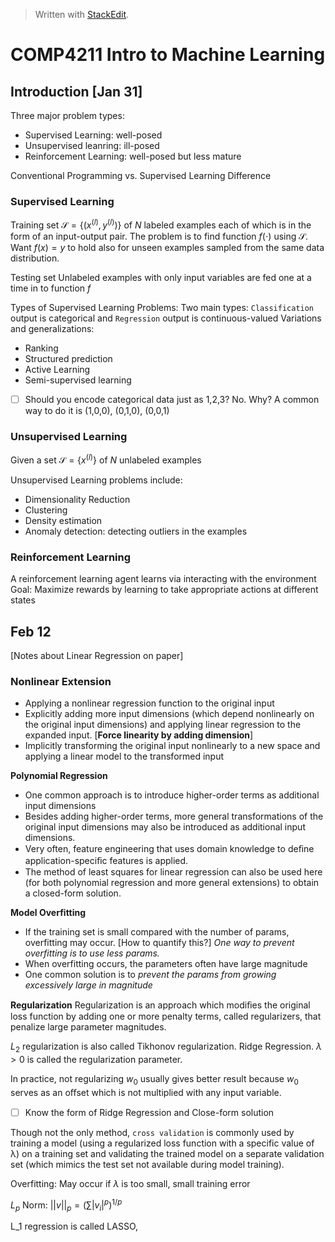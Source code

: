 


> Written with [StackEdit](https://stackedit.io/).
# COMP4211 Intro to Machine Learning

## Introduction [Jan 31]

Three major problem types:
- Supervised Learning: well-posed
- Unsupervised leanring: ill-posed
- Reinforcement Learning: well-posed but less mature

Conventional Programming vs. Supervised Learning Difference

### Supervised Learning
Training set $\mathcal{S} = \{(x^{(l)}, y^{(l)})\}$ of $N$ labeled examples each of which is in the form of an input-output pair. The problem is to find function $f(\cdot)$ using $\mathcal{S}$. Want $f(x) = y$ to hold also for unseen examples sampled from the same data distribution.

Testing set Unlabeled examples with only input variables are fed one at a time in to function $f$ 

Types of Supervised Learning Problems:
Two main types: `Classification` output is categorical and `Regression` output is continuous-valued
Variations and generalizations:
- Ranking
- Structured prediction
- Active Learning
- Semi-supervised learning

 - [ ] Should you encode categorical data just as 1,2,3? No. Why? 
 A common way to do it is (1,0,0), (0,1,0), (0,0,1)

### Unsupervised Learning
Given a set $\mathcal{S} = \{x^{(l)}\}$ of $N$ unlabeled examples

Unsupervised Learning problems include:
- Dimensionality Reduction
- Clustering
- Density estimation
- Anomaly detection: detecting outliers in the examples

### Reinforcement Learning

A reinforcement learning agent learns via interacting with the environment
Goal: Maximize rewards by learning to take appropriate actions at different states

## Feb 12

[Notes about Linear Regression on paper]

### Nonlinear Extension

- Applying a nonlinear regression function to the original input
- Explicitly adding more input dimensions (which depend nonlinearly on the original input dimensions) and applying linear regression to the expanded input. [**Force linearity by adding dimension**]
- Implicitly transforming the original input nonlinearly to a new space and applying a linear model to the transformed input

**Polynomial Regression**
- One common approach is to introduce higher-order terms as additional input dimensions
- Besides adding higher-order terms, more general transformations of the original input dimensions may also be introduced as additional input dimensions.
- Very often, feature engineering that uses domain knowledge to deﬁne application-speciﬁc features is applied.
- The method of least squares for linear regression can also be used here (for both polynomial regression and more general extensions) to obtain a closed-form solution.

**Model Overfitting**
- If the training set is small compared with the number of params, overfitting may occur. [How to quantify this?] *One way to prevent overfitting is to use less params.*
- When overfitting occurs, the parameters often have large magnitude
- One common solution is to *prevent the params from growing excessively large in magnitude*

**Regularization**
Regularization is an approach which modiﬁes the original loss function by adding one or more penalty terms, called regularizers, that penalize large parameter magnitudes.

$L_2$ regularization is also called Tikhonov regularization. Ridge Regression.
$\lambda > 0$ is called the regularization parameter.

In practice, not regularizing $w_0$ usually gives better result because $w_0$ serves as an oﬀset which is not multiplied with any input variable.

- [ ] Know the form of Ridge Regression and Close-form solution

Though not the only method, `cross validation` is commonly used by training a model (using a regularized loss function with a specific value of λ) on a training set and validating the trained model on a separate validation set (which mimics the test set not available during model training).

Overfitting: May occur if $\lambda$ is too small, small training error

$L_p$ Norm: $||v||_p = (\sum |v_i|^p)^{1/p}$

L_1 regression is called LASSO, 




<!--stackedit_data:
eyJoaXN0b3J5IjpbMTY0MjA5MjM1MywtMTc4MjYyMDAxLC0xNz
U4NjU2NTcxLDE5NzU5Mzk5MjcsLTk3NTgzNjc0OSw0NzYyMDky
NjhdfQ==
-->